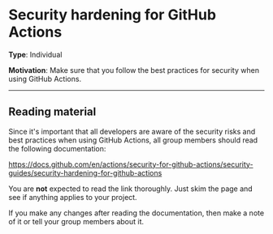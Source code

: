 # Security hardening for GitHub Actions

**Type**: Individual

**Motivation**: Make sure that you follow the best practices for security when using GitHub Actions.

---

## Reading material

Since it's important that all developers are aware of the security risks and best practices when using GitHub Actions, all group members should read the following documentation:

https://docs.github.com/en/actions/security-for-github-actions/security-guides/security-hardening-for-github-actions

You are **not** expected to read the link thoroughly. Just skim the page and see if anything applies to your project.

If you make any changes after reading the documentation, then make a note of it or tell your group members about it.
